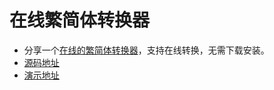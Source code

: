 # 在线繁简体转换器

- 分享一个[在线的繁简体转换器](https://effects.biaov.cn/pools/simplified-traditional/)，支持在线转换，无需下载安装。
- [源码地址](https://github.com/biaov/effects/tree/main/simplified-traditional)
- [演示地址](https://effects.biaov.cn/pools/simplified-traditional/)
